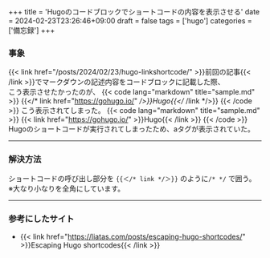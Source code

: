 +++
title = 'Hugoのコードブロックでショートコードの内容を表示させる'
date = 2024-02-23T23:26:46+09:00
draft = false
tags = ['hugo']
categories = ['備忘録']
+++
### 事象
{{< link href="/posts/2024/02/23/hugo-linkshortcode/" >}}前回の記事{{< /link >}}でマークダウンの記述内容をコードブロックに記載した際、  
こう表示させたかったのが、
{{< code lang="markdown" title="sample.md" >}}
{{</* link href="https://gohugo.io/" */>}}Hugo{{</* /link */>}}
{{< /code >}}
こう表示されてしまった。
{{< code lang="markdown" title="sample.md" >}}
{{< link href="https://gohugo.io/" >}}Hugo{{< /link >}}
{{< /code >}}
Hugoのショートコードが実行されてしまったため、aタグが表示されていた。
* * *
### 解決方法
ショートコードの呼び出し部分を `{{＜/* link */＞}}` のように`/* */` で囲う。  
※大なり小なりを全角にしています。
* * *
### 参考にしたサイト
* {{< link href="https://liatas.com/posts/escaping-hugo-shortcodes/" >}}Escaping Hugo shortcodes{{< /link >}}
